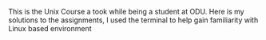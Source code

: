 This is the Unix Course a took while being a student at ODU. Here is my solutions to the assignments, I used the terminal to help gain familiarity with Linux based environment
